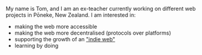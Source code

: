 My name is Tom, and I am an ex-teacher currently working on different web projects in Pōneke, New Zealand.
I am interested in:
- making the web more accessible
- making the web more decentralised (protocols over platforms)
- supporting the growth of an ["indie web"](https://en.wikipedia.org/wiki/IndieWeb)
- learning by doing
